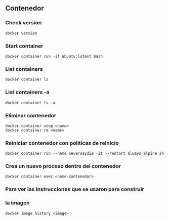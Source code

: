 ## Contenedor

### Check version
```
docker version
```

### Start container
```
docker container run -it ubuntu:latest bash
```

### List containers
```
docker container ls
```

### List containers -a
```
docker container ls -a
```

### Eliminar contenedor
```
docker container stop <name>
docker container rm <name>
```

### Reiniciar contenedor con politicas de reinicio
```
docker container run --name neversaydie -it --restart always alpine sh
```

### Crea un nuevo proceso dentro del contenedor
```
docker container exec <name-contenedor>
```

### Para ver las instrucciones que se usaron para construir
### la imagen
```
docker image history <image>
```